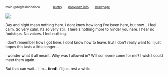 <sub><sub>main @dogfashiondisco　　.　　[rentry](https://rentry.co/thehomeowner)　　[ponytown info](https://rentry.co/rotpony)　　[strawpage](https://dogfashiondisco.straw.page)</sub></sub>

![](https://files.catbox.moe/9045vg.gif)

<sub>Day and night mean nothing here. I dont know how long I've been here, but now... I feel calm. So very calm. Its so very still. There's nothing more to hinder you here. I hear no footsteps. No voices. I feel nothing.</sub>

<sub>I don't remember how I got here. I dont know how to leave. But I don't really want to. I just hopes this lasts a little longer...</sub>

<sub>I wonder what it all meant. Why was I allowed in? Will someone come for me? I wish I could meet them again.</sub>

<sub>But that can wait... I'm... **tired**. I'll just rest a while.</sub>
